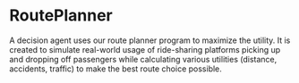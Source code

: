 # RoutePlanner

A decision agent uses our route planner program to maximize the utility.
It is created to simulate real-world usage of ride-sharing platforms picking up and dropping off passengers while calculating various utilities (distance, accidents, traffic) to make the best route choice possible.
